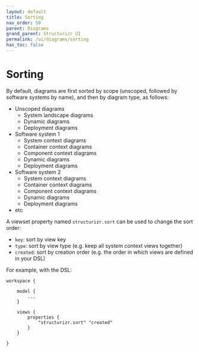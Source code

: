 ```yaml
---
layout: default
title: Sorting
nav_order: 50
parent: Diagrams
grand_parent: Structurizr UI
permalink: /ui/diagrams/sorting
has_toc: false
---
```


# Sorting

By default, diagrams are first sorted by scope (unscoped, followed by software systems by name), and then by diagram type, as follows:

- Unscoped diagrams
  - System landscape diagrams
  - Dynamic diagrams
  - Deployment diagrams
- Software system 1
  - System context diagrams
  - Container context diagrams
  - Component context diagrams
  - Dynamic diagrams
  - Deployment diagrams
- Software system 2
  - System context diagrams
  - Container context diagrams
  - Component context diagrams
  - Dynamic diagrams
  - Deployment diagrams
- etc

A viewset property named `structurizr.sort` can be used to change the sort order:

- `key`: sort by view key
- `type`: sort by view type (e.g. keep all system context views together)
- `created`: sort by creation order (e.g. the order in which views are defined in your DSL)

For example, with the DSL:

```
workspace {

    model {
        ...
    }

    views {
        properties {
            "structurizr.sort" "created"
        }
    }

}
```